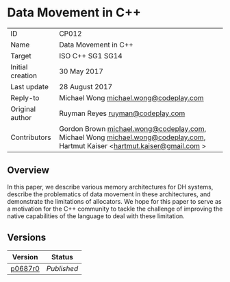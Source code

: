 # Data Movement in C++

|   |   |
|---|---|
| ID | CP012 |
| Name | Data Movement in C++ |
| Target | ISO C++ SG1 SG14 |
| Initial creation | 30 May 2017 |
| Last update | 28 August 2017 |
| Reply-to | Michael Wong <michael.wong@codeplay.com> |
| Original author | Ruyman Reyes <ruyman@codeplay.com> |
| Contributors | Gordon Brown <michael.wong@codeplay.com>, Michael Wong <michael.wong@codeplay.com>, Hartmut Kaiser <hartmut.kaiser@gmail.com > |

## Overview

In this paper, we describe various memory architectures for DH systems, describe the problematics of data movement in these architectures, and demonstrate the limitations of allocators. We hope for this paper to serve as a motivation for the C++ community to tackle the challenge of improving the native capabilities of the language to deal with these limitation.

## Versions

| Version | Status |
|---------|--------|
| [p0687r0][p0687r0] | _Published_ |

[p0687r0]: http://www.open-std.org/jtc1/sc22/wg21/docs/papers/2017/p0687r0.pdf